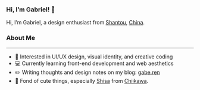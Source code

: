 ### Hi, I’m Gabriel! 👋
Hi, I’m Gabriel, a design enthusiast from [Shantou](https://en.wikipedia.org/wiki/Shantou), [China](https://en.wikipedia.org/wiki/China).

### About Me
****
- 🎨 Interested in UI/UX design, visual identity, and creative coding  
- 💻 Currently learning front-end development and web aesthetics  
- ✏️ Writing thoughts and design notes on my blog: [gabe.ren](https://gabe.ren)  
- 💛 Fond of cute things, especially [Shisa](https://chiikawa.fandom.com/wiki/Shisa) from [Chiikawa](https://en.wikipedia.org/wiki/Chiikawa).

